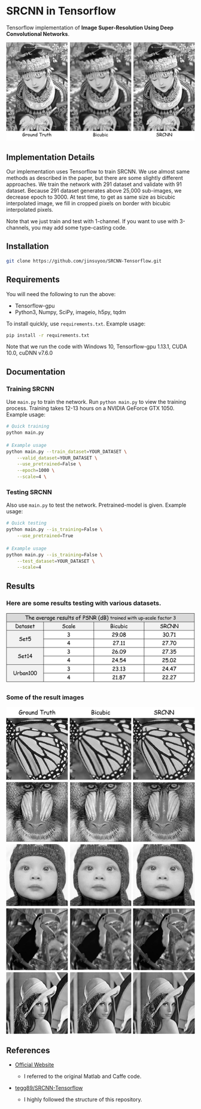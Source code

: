 # SRCNN in Tensorflow

Tensorflow implementation of **Image Super-Resolution Using Deep Convolutional Networks**.

![intro][intro]

## Implementation Details

Our implementation uses Tensorflow to train SRCNN. We use almost same methods as described in the paper, but there are some slightly different approaches. We train the network with 291 dataset and validate with 91 dataset. Because 291 dataset generates above 25,000 sub-images, we decrease epoch to 3000. At test time, to get as same size as bicubic interpolated image, we fill in cropped pixels on border with bicubic interpolated pixels.

Note that we just train and test with 1-channel. If you want to use with 3-channels, you may add some type-casting code.

## Installation

```bash
git clone https://github.com/jinsuyoo/SRCNN-Tensorflow.git
```

## Requirements

You will need the following to run the above:
- Tensorflow-gpu
- Python3, Numpy, SciPy, imageio, h5py, tqdm

To install quickly, use `requirements.txt`. Example usage:
```bash
pip install -r requirements.txt
```
Note that we run the code with Windows 10, Tensorflow-gpu 1.13.1, CUDA 10.0, cuDNN v7.6.0 

## Documentation

### Training SRCNN
Use `main.py` to train the network. Run `python main.py` to view the training process. Training takes 12-13 hours on a NVIDIA GeForce GTX 1050. Example usage:
```bash
# Quick training
python main.py

# Example usage
python main.py --train_dataset=YOUR_DATASET \
    --valid_dataset=YOUR_DATASET \
    --use_pretrained=False \
    --epoch=1000 \
    --scale=4 \
```

### Testing SRCNN
Also use `main.py` to test the network. Pretrained-model is given. Example usage:
```bash
# Quick testing
python main.py --is_training=False \
    --use_pretrained=True

# Example usage
python main.py --is_training=False \
    --test_dataset=YOUR_DATASET \
    --scale=4
```
  
## Results

### Here are some results testing with various datasets.

![results1][results1]

### Some of the result images

![results2][results2]

## References

- [Official Website][1]
    - I referred to the original Matlab and Caffe code.

- [tegg89/SRCNN-Tensorflow][2]
    - I highly followed the structure of this repository.

[intro]: ./figs/1.png
[results1]: ./figs/2.png
[results2]: ./figs/3.png
[1]: http://mmlab.ie.cuhk.edu.hk/projects/SRCNN.html
[2]: https://github.com/tegg89/SRCNN-Tensorflow